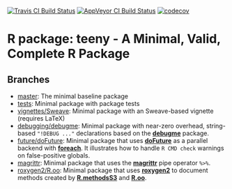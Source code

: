 [![Travis CI Build Status](https://travis-ci.org/HenrikBengtsson/teeny.svg?branch=master)](https://travis-ci.org/HenrikBengtsson/teeny/branches)
[![AppVeyor CI Build Status](https://ci.appveyor.com/api/projects/status/github/HenrikBengtsson/teeny?branch=master&svg=true)](https://ci.appveyor.com/project/HenrikBengtsson/teeny)
[![codecov](https://codecov.io/gh/HenrikBengtsson/teeny/branch/master/graph/badge.svg)](https://codecov.io/gh/HenrikBengtsson/teeny/branches)


# R package: teeny - A Minimal, Valid, Complete R Package


## Branches

* [master](https://github.com/HenrikBengtsson/teeny): The minimal baseline package
* [tests](https://github.com/HenrikBengtsson/teeny/tree/tests): Minimal package with package tests
* [vignettes/Sweave](https://github.com/HenrikBengtsson/teeny/tree/vignettes/Sweave): Minimal package with an Sweave-based vignette (requires LaTeX)
* [debugging/debugme](https://github.com/HenrikBengtsson/teeny/tree/debugging/debugme): Minimal package with near-zero overhead, string-based `"!DEBUG ..."` declarations based on the **[debugme]** package.
* [future/doFuture](https://github.com/HenrikBengtsson/teeny/tree/future/doFuture): Minimal package that uses **[doFuture]** as a parallel backend with **[foreach]**.  It illustrates how to handle `R CMD check` warnings on false-positive globals.
* [magrittr](https://github.com/HenrikBengtsson/teeny/tree/magrittr): Minimal package that uses the **[magrittr]** pipe operator `%>%`.
* [roxygen2/R.oo](https://github.com/HenrikBengtsson/teeny/tree/roxygen2/R.oo): Minimal package that uses **[roxygen2]** to document methods created by **[R.methodsS3]** and **[R.oo]**.

[debugme]: https://cran.r-project.org/package=debugme
[doFuture]: https://cran.r-project.org/package=doFuture
[foreach]: https://cran.r-project.org/package=foreach
[magrittr]: https://cran.r-project.org/package=magrittr
[roxygen2]: https://cran.r-project.org/package=roxygen2
[R.methodsS3]: https://cran.r-project.org/package=R.methodsS3
[R.oo]: https://cran.r-project.org/package=R.oo


